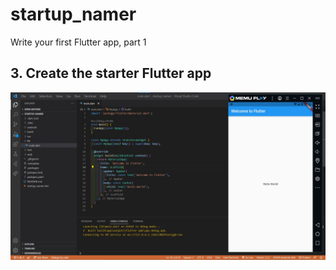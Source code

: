 # startup_namer

Write your first Flutter app, part 1

## 3. Create the starter Flutter app

![3](images/3.jpg)
